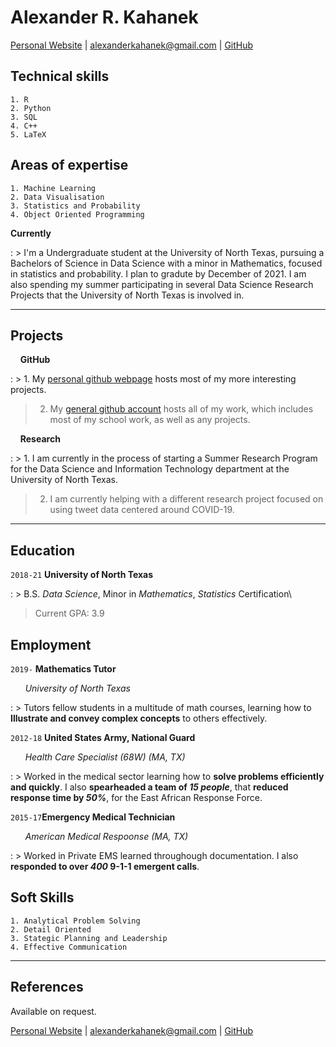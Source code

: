 # Alexander R. Kahanek
<a href="https://alexander-kahanek.github.io">Personal Website</a>
|
<a href="mailto:alexanderkahanek@gmail.com">alexanderkahanek@gmail.com</a>
|
<a href="https://github.com/alexander-kahanek">GitHub</a>


## __Technical skills__
```
1. R
2. Python
3. SQL
4. C++
5. LaTeX
```


## __Areas of expertise__
```
1. Machine Learning
2. Data Visualisation
3. Statistics and Probability
4. Object Oriented Programming
```

__Currently__

: > I'm a Undergraduate student at the University of North Texas, pursuing a Bachelors of Science in Data Science with a minor in Mathematics, focused in statistics and probability. I plan to gradute by December of 2021. I am also spending my summer participating in several Data Science Research Projects that the University of North Texas is involved in.


-----------------
## __Projects__

&nbsp; &nbsp; __GitHub__

: > 1. My [personal github webpage](https://alexander-kahanek.github.io) hosts most of my more interesting projects.
> 
> 2. My [general github account](https://github.com/alexander-kahanek) hosts all of my work, which includes most of my school work, as well as any projects.

&nbsp; &nbsp; __Research__

: > 1. I am currently in the process of starting a Summer Research Program for the Data Science and Information Technology department at the University of North Texas.
> 
> 2. I am currently helping with a different research project focused on using tweet data centered around COVID-19.


----------------
## __Education__

`2018-21` __University of North Texas__

: > B.S. _Data Science_, Minor in _Mathematics_, _Statistics_ Certification\
> 
> Current GPA: 3.9

## __Employment__

`2019-` __Mathematics Tutor__ 

&nbsp; &nbsp; &nbsp; *University of North Texas*

: > Tutors fellow students in a multitude of math courses, learning how to __Illustrate and convey complex concepts__ to others effectively. 


`2012-18` __United States Army, National Guard__

&nbsp; &nbsp; &nbsp; *Health Care Specialist (68W) (MA, TX)*

: > Worked in the medical sector learning how to __solve problems efficiently and quickly__. I also __spearheaded a team of *15 people*__, that __reduced response time by *50%*__, for the East African Response Force.


`2015-17`__Emergency Medical Technician__

&nbsp; &nbsp; &nbsp; *American Medical Respoonse (MA, TX)*

: > Worked in Private EMS learned throughough documentation. I also __responded to over *400* 9-1-1 emergent calls__.


## Soft Skills
```
1. Analytical Problem Solving
2. Detail Oriented
3. Stategic Planning and Leadership
4. Effective Communication
```

-----------------
## References

Available on request.

<a href="https://alexander-kahanek.github.io">Personal Website</a>
|
<a href="mailto:alexanderkahanek@gmail.com">alexanderkahanek@gmail.com</a>
|
<a href="https://github.com/alexander-kahanek">GitHub</a>